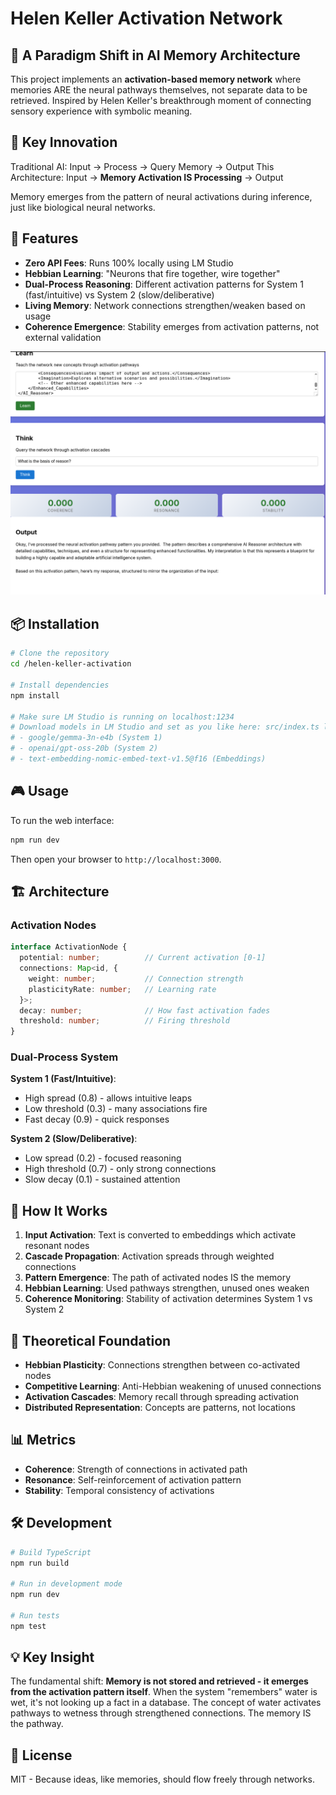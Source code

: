 # Helen Keller Activation Network

## 🧠 A Paradigm Shift in AI Memory Architecture

This project implements an **activation-based memory network** where memories ARE the neural pathways themselves, not separate data to be retrieved. Inspired by Helen Keller's breakthrough moment of connecting sensory experience with symbolic meaning.

## 🔑 Key Innovation

Traditional AI: Input → Process → Query Memory → Output
This Architecture: Input → **Memory Activation IS Processing** → Output

Memory emerges from the pattern of neural activations during inference, just like biological neural networks.

## 🚀 Features

- **Zero API Fees**: Runs 100% locally using LM Studio
- **Hebbian Learning**: "Neurons that fire together, wire together"
- **Dual-Process Reasoning**: Different activation patterns for System 1 (fast/intuitive) vs System 2 (slow/deliberative)
- **Living Memory**: Network connections strengthen/weaken based on usage
- **Coherence Emergence**: Stability emerges from activation patterns, not external validation

![alt text](image.png)

## 📦 Installation

```bash
# Clone the repository
cd /helen-keller-activation

# Install dependencies
npm install

# Make sure LM Studio is running on localhost:1234
# Download models in LM Studio and set as you like here: src/index.ts line 34-
# - google/gemma-3n-e4b (System 1)
# - openai/gpt-oss-20b (System 2)
# - text-embedding-nomic-embed-text-v1.5@f16 (Embeddings)
```

## 🎮 Usage

To run the web interface:

```bash
npm run dev
```

Then open your browser to `http://localhost:3000`.

## 🏗️ Architecture

### Activation Nodes
```typescript
interface ActivationNode {
  potential: number;          // Current activation [0-1]
  connections: Map<id, {
    weight: number;           // Connection strength
    plasticityRate: number;   // Learning rate
  }>;
  decay: number;              // How fast activation fades
  threshold: number;          // Firing threshold
}
```

### Dual-Process System

**System 1 (Fast/Intuitive)**:
- High spread (0.8) - allows intuitive leaps
- Low threshold (0.3) - many associations fire
- Fast decay (0.9) - quick responses

**System 2 (Slow/Deliberative)**:
- Low spread (0.2) - focused reasoning
- High threshold (0.7) - only strong connections
- Slow decay (0.1) - sustained attention

## 🧬 How It Works

1. **Input Activation**: Text is converted to embeddings which activate resonant nodes
2. **Cascade Propagation**: Activation spreads through weighted connections
3. **Pattern Emergence**: The path of activated nodes IS the memory
4. **Hebbian Learning**: Used pathways strengthen, unused ones weaken
5. **Coherence Monitoring**: Stability of activation determines System 1 vs System 2

## 🔬 Theoretical Foundation

- **Hebbian Plasticity**: Connections strengthen between co-activated nodes
- **Competitive Learning**: Anti-Hebbian weakening of unused connections
- **Activation Cascades**: Memory recall through spreading activation
- **Distributed Representation**: Concepts are patterns, not locations

## 📊 Metrics

- **Coherence**: Strength of connections in activated path
- **Resonance**: Self-reinforcement of activation pattern
- **Stability**: Temporal consistency of activations

## 🛠️ Development

```bash
# Build TypeScript
npm run build

# Run in development mode
npm run dev

# Run tests
npm test
```

## 💡 Key Insight

The fundamental shift: **Memory is not stored and retrieved - it emerges from the activation pattern itself**. When the system "remembers" water is wet, it's not looking up a fact in a database. The concept of water activates pathways to wetness through strengthened connections. The memory IS the pathway.

## 📄 License

MIT - Because ideas, like memories, should flow freely through networks.
